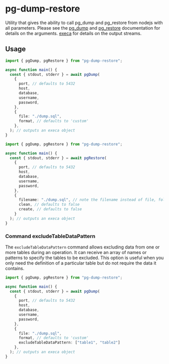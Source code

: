 # pg-dump-restore

Utility that gives the ability to call pg_dump and pg_restore from nodejs with all parameters.
Please see the [pg_dump](https://www.postgresql.org/docs/14/app-pgdump.html) and [pg_restore](https://www.postgresql.org/docs/14/app-pgrestore.html) documentation for details on the arguments.
[execa](https://github.com/sindresorhus/execa) for details on the output streams.
## Usage

```typescript
import { pgDump, pgRestore } from "pg-dump-restore";

async function main() {
  const { stdout, stderr } = await pgDump(
    {
      port, // defaults to 5432
      host,
      database,
      username,
      password,
    },
    {
      file: "./dump.sql",
      format, // defaults to 'custom'
    },
  ); // outputs an execa object
}
```
```typescript
import { pgDump, pgRestore } from "pg-dump-restore";

async function main() {
  const { stdout, stderr } = await pgRestore(
    {
      port, // defaults to 5432
      host,
      database,
      username,
      password,
    },
    {
      filename: "./dump.sql", // note the filename instead of file, following the pg_restore naming.
      clean, // defaults to false
      create, // defaults to false
    }
  ); // outputs an execa object
}
```
### Command excludeTableDataPattern

The `excludeTableDataPattern` command allows excluding data from one or more tables during an operation. It can receive an array of names or patterns to specify the tables to be excluded. This option is useful when you only need the definition of a particular table but do not require the data it contains.

```typescript
import { pgDump, pgRestore } from "pg-dump-restore";

async function main() {
  const { stdout, stderr } = await pgDump(
    {
      port, // defaults to 5432
      host,
      database,
      username,
      password,
    },
    {
      file: "./dump.sql",
      format, // defaults to 'custom'
      excludeTableDataPattern: ["table1", "table2"]
    },
  ); // outputs an execa object
}
```
